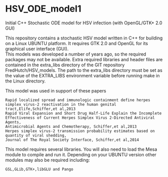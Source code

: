 # HSV_ODE_model1
Initial C++ Stochastic ODE model for HSV infection (with OpenGL/GTK+ 2.0 GUI)

This repository contains a stochastic HSV model written in C++ for building on a Linux UBUNTU platform.
It requires GTK 2.0 and OpenGL for its graphical user interface (GUI).  
This models was developed a number of years ago, so the required packages may not be available.
Extra required libraries and header files are contained in the extra_libs directory of the GIT 
repository FredHutch/HSV_models.  The path to the extra_libs directory must be set as the 
value of the EXTRA_LIBS environment variable before running make in the Linux directory.

This model was used in support of these papers

    Rapid localized spread and immunologic containment define herpes simplex virus-2 reactivation in the human genital tract,Elife,Schiffer,et al,2013
    Rapid Viral Expansion and Short Drug Half-Life Explain the Incomplete Effectiveness of Current Herpes Simplex Virus 2-Directed Antiviral Agents,
    Antimicrobial Agents and Chemotherapy, Schiffer,et al,2013
    Herpes simplex virus-2 transmission probability estimates based on quantity of viral shedding,
    Journal of The Royal Society Interface, Schiffer,et al,2014
    
This model requires several libraries.  You will also need to load the Mesa module to compile and 
run it.  Depending on your UBUNTU version other modules may also be required including:

    GSL,GLib,GTK+,libGLU and Pango

